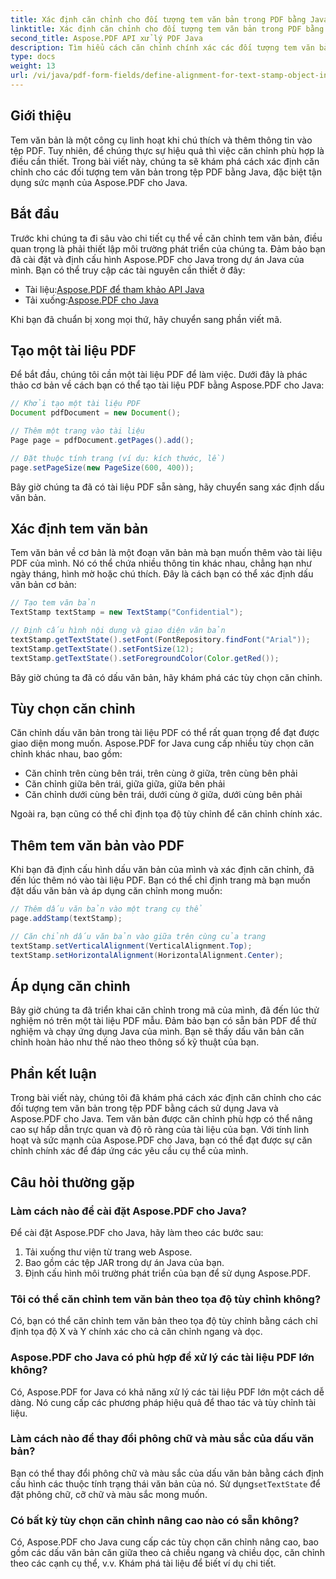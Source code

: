 ```yaml
---
title: Xác định căn chỉnh cho đối tượng tem văn bản trong PDF bằng Java
linktitle: Xác định căn chỉnh cho đối tượng tem văn bản trong PDF bằng Java
second_title: Aspose.PDF API xử lý PDF Java
description: Tìm hiểu cách căn chỉnh chính xác các đối tượng tem văn bản trong tệp PDF bằng Java với Aspose.PDF cho Java. Tăng cường sự xuất hiện và khả năng đọc tài liệu.
type: docs
weight: 13
url: /vi/java/pdf-form-fields/define-alignment-for-text-stamp-object-in-pdf-using-java/
---
```


## Giới thiệu

Tem văn bản là một công cụ linh hoạt khi chú thích và thêm thông tin vào tệp PDF. Tuy nhiên, để chúng thực sự hiệu quả thì việc căn chỉnh phù hợp là điều cần thiết. Trong bài viết này, chúng ta sẽ khám phá cách xác định căn chỉnh cho các đối tượng tem văn bản trong tệp PDF bằng Java, đặc biệt tận dụng sức mạnh của Aspose.PDF cho Java.

## Bắt đầu

Trước khi chúng ta đi sâu vào chi tiết cụ thể về căn chỉnh tem văn bản, điều quan trọng là phải thiết lập môi trường phát triển của chúng ta. Đảm bảo bạn đã cài đặt và định cấu hình Aspose.PDF cho Java trong dự án Java của mình. Bạn có thể truy cập các tài nguyên cần thiết ở đây:

-  Tài liệu:[Aspose.PDF để tham khảo API Java](https://reference.aspose.com/pdf/java/)
-  Tải xuống:[Aspose.PDF cho Java](https://releases.aspose.com/pdf/java/)

Khi bạn đã chuẩn bị xong mọi thứ, hãy chuyển sang phần viết mã.

## Tạo một tài liệu PDF

Để bắt đầu, chúng tôi cần một tài liệu PDF để làm việc. Dưới đây là phác thảo cơ bản về cách bạn có thể tạo tài liệu PDF bằng Aspose.PDF cho Java:

```java
// Khởi tạo một tài liệu PDF
Document pdfDocument = new Document();

// Thêm một trang vào tài liệu
Page page = pdfDocument.getPages().add();

// Đặt thuộc tính trang (ví dụ: kích thước, lề)
page.setPageSize(new PageSize(600, 400));
```

Bây giờ chúng ta đã có tài liệu PDF sẵn sàng, hãy chuyển sang xác định dấu văn bản.

## Xác định tem văn bản

Tem văn bản về cơ bản là một đoạn văn bản mà bạn muốn thêm vào tài liệu PDF của mình. Nó có thể chứa nhiều thông tin khác nhau, chẳng hạn như ngày tháng, hình mờ hoặc chú thích. Đây là cách bạn có thể xác định dấu văn bản cơ bản:

```java
// Tạo tem văn bản
TextStamp textStamp = new TextStamp("Confidential");

// Định cấu hình nội dung và giao diện văn bản
textStamp.getTextState().setFont(FontRepository.findFont("Arial"));
textStamp.getTextState().setFontSize(12);
textStamp.getTextState().setForegroundColor(Color.getRed());
```

Bây giờ chúng ta đã có dấu văn bản, hãy khám phá các tùy chọn căn chỉnh.

## Tùy chọn căn chỉnh

Căn chỉnh dấu văn bản trong tài liệu PDF có thể rất quan trọng để đạt được giao diện mong muốn. Aspose.PDF for Java cung cấp nhiều tùy chọn căn chỉnh khác nhau, bao gồm:

- Căn chỉnh trên cùng bên trái, trên cùng ở giữa, trên cùng bên phải
- Căn chỉnh giữa bên trái, giữa giữa, giữa bên phải
- Căn chỉnh dưới cùng bên trái, dưới cùng ở giữa, dưới cùng bên phải

Ngoài ra, bạn cũng có thể chỉ định tọa độ tùy chỉnh để căn chỉnh chính xác.

## Thêm tem văn bản vào PDF

Khi bạn đã định cấu hình dấu văn bản của mình và xác định căn chỉnh, đã đến lúc thêm nó vào tài liệu PDF. Bạn có thể chỉ định trang mà bạn muốn đặt dấu văn bản và áp dụng căn chỉnh mong muốn:

```java
// Thêm dấu văn bản vào một trang cụ thể
page.addStamp(textStamp);

// Căn chỉnh dấu văn bản vào giữa trên cùng của trang
textStamp.setVerticalAlignment(VerticalAlignment.Top);
textStamp.setHorizontalAlignment(HorizontalAlignment.Center);
```

## Áp dụng căn chỉnh

Bây giờ chúng ta đã triển khai căn chỉnh trong mã của mình, đã đến lúc thử nghiệm nó trên một tài liệu PDF mẫu. Đảm bảo bạn có sẵn bản PDF để thử nghiệm và chạy ứng dụng Java của mình. Bạn sẽ thấy dấu văn bản căn chỉnh hoàn hảo như thế nào theo thông số kỹ thuật của bạn.

## Phần kết luận

Trong bài viết này, chúng tôi đã khám phá cách xác định căn chỉnh cho các đối tượng tem văn bản trong tệp PDF bằng cách sử dụng Java và Aspose.PDF cho Java. Tem văn bản được căn chỉnh phù hợp có thể nâng cao sự hấp dẫn trực quan và độ rõ ràng của tài liệu của bạn. Với tính linh hoạt và sức mạnh của Aspose.PDF cho Java, bạn có thể đạt được sự căn chỉnh chính xác để đáp ứng các yêu cầu cụ thể của mình.

## Câu hỏi thường gặp

### Làm cách nào để cài đặt Aspose.PDF cho Java?

Để cài đặt Aspose.PDF cho Java, hãy làm theo các bước sau:
1. Tải xuống thư viện từ trang web Aspose.
2. Bao gồm các tệp JAR trong dự án Java của bạn.
3. Định cấu hình môi trường phát triển của bạn để sử dụng Aspose.PDF.

### Tôi có thể căn chỉnh tem văn bản theo tọa độ tùy chỉnh không?

Có, bạn có thể căn chỉnh tem văn bản theo tọa độ tùy chỉnh bằng cách chỉ định tọa độ X và Y chính xác cho cả căn chỉnh ngang và dọc.

### Aspose.PDF cho Java có phù hợp để xử lý các tài liệu PDF lớn không?

Có, Aspose.PDF for Java có khả năng xử lý các tài liệu PDF lớn một cách dễ dàng. Nó cung cấp các phương pháp hiệu quả để thao tác và tùy chỉnh tài liệu.

### Làm cách nào để thay đổi phông chữ và màu sắc của dấu văn bản?

 Bạn có thể thay đổi phông chữ và màu sắc của dấu văn bản bằng cách định cấu hình các thuộc tính trạng thái văn bản của nó. Sử dụng`setTextState` để đặt phông chữ, cỡ chữ và màu sắc mong muốn.

### Có bất kỳ tùy chọn căn chỉnh nâng cao nào có sẵn không?

Có, Aspose.PDF cho Java cung cấp các tùy chọn căn chỉnh nâng cao, bao gồm các dấu văn bản căn giữa theo cả chiều ngang và chiều dọc, căn chỉnh theo các cạnh cụ thể, v.v. Khám phá tài liệu để biết ví dụ chi tiết.